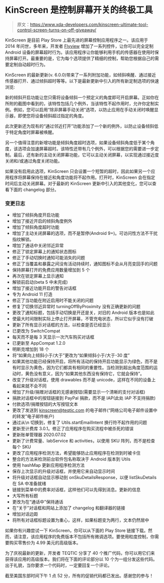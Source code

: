 # KinScreen 是控制屏幕开关的终极工具

> 原文：<https://www.xda-developers.com/kinscreen-ultimate-tool-control-screen-turns-on-off-giveaway/>

KinScreen 是目前 Play Store 上最先进的屏幕控制应用程序之一。该应用于 2014 年问世，多年来，开发者 [Flyview](https://forum.xda-developers.com/member.php?u=2584205) 增加了一系列控件，让你可以完全定制 Android 设备的屏幕超时行为。该应用程序让你能够利用手机的传感器在使用时保持屏幕打开。最重要的是，它为每个选项提供了精细的控制，帮助您根据自己的需要定制自动超时行为。

KinScreen 的最新更新(v. 6.0.0)带来了一系列附加功能，如倾斜唤醒、通过接近传感器打开、通过倾斜超时等等。以下是最新更新中引入的所有新定制选项的快速浏览:

新的倾斜开启功能让您只需将设备倾斜一个预定义的角度即可开启屏幕。正如你在所附的截图中看到的，该特性包括几个例外，当该特性不起作用时，允许你定制实例。例如，您可以启用“除非屏幕手动关闭”选项，以防止应用在手动关闭时唤醒显示器，即使您将设备倾斜超过指定的角度。

此次更新还为现有的“通过邻近打开”功能添加了一个新的例外，以防止设备倾斜低于特定角度时屏幕被唤醒。

另一个值得注意的新增功能是倾斜角度超时选项，如果设备倾斜角度低于某个角度，该选项会加速屏幕超时。该特性还带有几个例外，可以根据您的需要进一步定制。最后，还有新的主动关闭屏幕功能，它可以主动关闭屏幕，以实现通过接近度关闭和/或通过角度关闭功能。

如果没有启用此选项，KinScreen 只会设置一个短暂的超时，因此如果另一个应用程序将屏幕保持在接近和角度功能将不起作用。打开时，KinScreen 会在指定时间后主动关闭屏幕。对于最新的 KinScreen 更新中引入的其他变化，您可以查看下面的 changelog 部分。

### 变更日志

*   增加了倾斜角度开启功能
*   增加了接近开启的倾斜角度例外
*   增加了倾斜角度超时功能
*   增加了主动关闭屏幕的选项，而不是暂停(Android 9+)。可访问性方法不干扰指纹解锁。
*   增加了通话中关闭邻近异常
*   修正了锁定屏幕上的通知状态图标
*   修正了手动切换时通知可能消失的问题
*   修正了当覆盖和暴露之间没有活动持续时，通知图标不会从月亮变回手的问题
*   保持屏幕打开的免费应用数量增加到 5 个
*   再次在锁定屏幕上显示通知
*   解锁前启动(beta 5 中未完成)
*   增加了接近功能开启的警告对话框
*   专为 Android 11 打造
*   修正了当功能在附近启用时不能关闭的问题
*   修复了切换邻近异常时 turningOffByProximity 没有正确更新的问题
*   更改了通知标题，包括手动切换是开还是关，对旧的 Android 版本也是如此
*   使最大时间限制实际上停止打开屏幕，不管充电状态，所以它似乎没有打破
*   更新了所有显示对话框的方法，以检查是否已经显示
*   已更改为 SwitchCompat
*   每天而不是每 3 天显示一次汽车购买对话框
*   已更新至 AppCompat 1.2.0
*   明斯克增加到 18 个
*   将“如果向上倾斜小于/大于”更改为“如果倾斜小于/大于-30 度”
*   如果其他功能已经保持开启，将所有活动的保持开启功能显示为绿色，而不是有时显示为黄色，因为它们都具有相同的重要性。当检测到超出角度范围的运动时，黄色没有意义，因为“如果其他东西没有保持它，它就会保持”。
*   改变了升级对话框，使用 drawables 而不是 unicode，这样在不同的设备上看起来就不会不同
*   增加了升级/捐赠对话框的无感谢按钮(需要显示一个清晰的支付对话框)
*   捐款对话框中的按钮链接到 PayPal 捐款，而不是 IAP(此处 IAP 不支持捐款)
*   付款选项/捐赠按钮的大写按钮文本
*   更改了发送到 kinscreen@teqtic.com 的电子邮件(“网络公司电子邮件设置中的转发”电子邮件帐户)
*   通过从\n 切换到<be>，修复了 Utils.startEmailIntent 换行符不起作用的问题</be>
*   更新至计费库 3.0.1。修正了应用程序在购买流程中被杀死的错误
*   更新账单管理器 2020.07.02
*   更新了计费常量、IabService 和 activities，以使用 SKU 阵列，而不是检查每个 SKU
*   更改了应用程序检测方法，希望能够防止应用程序在检测到时被卡住
*   整合的方法来检测前台软件包名称取决于 Android 版本到 Utils
*   使用 hashMap 更新应用程序检测方法
*   保存上次显示的升级对话框，并使用它来自动显示时间
*   将升级对话框自动显示移动到 onSkuDetailsResponse，以便 listSkuDetails 在 SA 中准备就绪
*   链接到菜单中的费率对话框，这样他们可以先得到消息。更新的信息
*   大写所有标题
*   更改为在“通话中”保持通话
*   在“关于”对话框和网站上添加了 changelog 和翻译器的链接
*   增加对话边距
*   将所有对话框标题设置为重心，这样，如果标题变为两行，文本仍然居中

如果你有兴趣尝试一下 KinScreen，你可以从下面的 Play Store 链接下载。然而，请注意，该应用程序的免费版本不包括所有微调选项。要使用粒度控制，你需要购买零售价为 4.99 美元的高级版本。

为了庆祝最新的更新，开发者 TEQTIC 分享了 40 个推广代码，你可以用它们来获得该应用的高级版本。我们将在下面的评论部分以 10 个为一组分发这些代码。出于礼貌，当你要求一个代码时，一定要回复一个评论。

截至美国东部时间下午 1 点 52 分，所有的促销代码都已发出。感谢您的参与！
